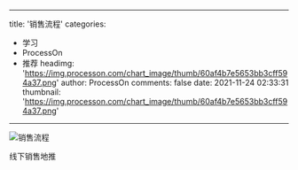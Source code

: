 
---
title: '销售流程'
categories: 
 - 学习
 - ProcessOn
 - 推荐
headimg: 'https://img.processon.com/chart_image/thumb/60af4b7e5653bb3cff594a37.png'
author: ProcessOn
comments: false
date: 2021-11-24 02:33:31
thumbnail: 'https://img.processon.com/chart_image/thumb/60af4b7e5653bb3cff594a37.png'
---

<div>   
<img class="thumb" alt="销售流程" src="https://img.processon.com/chart_image/thumb/60af4b7e5653bb3cff594a37.png" referrerpolicy="no-referrer">
<p>线下销售地推</p>  
</div>
            